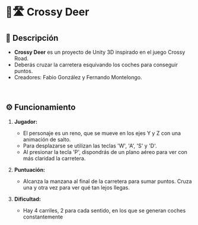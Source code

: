 # 🦌🛣️ Crossy Deer

## 📝 Descripción
   - **Crossy Deer** es un proyecto de Unity 3D inspirado en el juego Crossy Road. 
   - Deberás cruzar la carretera esquivando los coches para conseguir puntos.
   - Creadores: Fabio González y Fernando Montelongo.

<br>

## ⚙️ Funcionamiento

1. **Jugador:**
   - El personaje es un reno, que se mueve en los ejes Y y Z con una animación de salto.
   - Para desplazarse se utilizan las teclas 'W', 'A', 'S' y 'D'.
   - Al presionar la tecla 'P', dispondrás de un plano aéreo para ver con más claridad la carretera.

2. **Puntuación:**
   - Alcanza la manzana al final de la carretera para sumar puntos. Cruza una y otra vez para ver qué tan lejos llegas.

3. **Dificultad:**
   - Hay 4 carriles, 2 para cada sentido, en los que se generan coches constantemente
  
<br>
